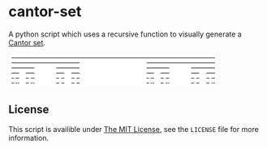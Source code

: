 # cantor-set
A python script which uses a recursive function to visually generate a [Cantor set](https://en.wikipedia.org/wiki/Cantor_set).

![A screenshot of the generated Cantor set](screenshot.png)

## License
This script is availible under [The MIT License](https://opensource.org/licenses/MIT), see the `LICENSE` file for more information.
